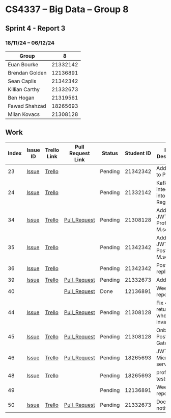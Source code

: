 # CS4337 – Big Data – Group 8

## Sprint 4 - Report 3

### 18/11/24 – 06/12/24

| Group          | 8        |
|----------------|----------|
| Euan Bourke    | 21332142 |
| Brendan Golden | 12136891 |
| Sean Caplis    | 21342342 |
| Killian Carthy | 21332673 |
| Ben Hogan      | 21319561 |
| Fawad Shahzad  | 18265693 |
| Milan Kovacs   | 21308128 |

## Work

| Index | Issue ID           | Trello Link         | Pull Request Link      | Status  | Student ID | Issue Description                       | 
|-------|--------------------|---------------------|------------------------|---------|------------|-----------------------------------------|
| 23    | [Issue][issue_47]  | [Trello][trello_21] |                        | Pending | 21342342   | Add docker to Posts MS                  |
| 24    | [Issue][issue_48]  | [Trello][trello_41] |                        | Pending | 21332142   | Kafka integration into Service Registry |
| 34    | [Issue][issue_63]  | [Trello][trello_58] | [Pull_Request][pr_90]  | Pending | 21308128   | Adding JWT to Profile M.service         |
| 35    | [Issue][issue_64]  | [Trello][trello_59] |                        | Pending | 21342342   | Adding JWT to Posts M.service           |
| 36    | [Issue][issue_74]  | [Trello][trello_60] |                        | Pending | 21342342   | Posts DB replication                    |
| 39    | [Issue][issue_84]  | [Trello][trello_51] | [Pull_Request][pr_101] | Pending | 21332673   | Add kafka                               |
| 40    |                    |                     | [Pull_Request][pr_95]  | Done    | 12136891   | Week 12 report                          |
| 44    | [Issue][issue_96]  | [Trello][trello_64] | [Pull_Request][pr_94]  | Pending | 21308128   | Fix 401 not returned when invalid JWT   |
| 45    | [Issue][issue_92]  | [Trello][trello_63] | [Pull_Request][pr_91]  | Pending | 21308128   | Onboard Posts to API Gateway            |
| 46    | [Issue][issue_64]  | [Trello][trello_59] | [Pull_Request][pr_86]  | Pending | 18265693   | JWT in post Micro service               |
| 48    | [Issue][issue_98]  | [Trello][trello_67] |                        | Pending | 18265693   | profile Unit tests                      |
| 49    |                    |                     |                        | Pending | 12136891   | Week 13 report                          |
| 50    | [Issue][issue_104] | [Trello][trello_68] | [Pull_Request][pr_102] | Pending | 21332673   | Dockerize notifications                 |



[issue_47]: https://github.com/Third-Floor-CSIS/cs4337-Big-Data-Group/issues/47
[issue_48]: https://github.com/Third-Floor-CSIS/cs4337-Big-Data-Group/issues/48
[issue_64]: https://github.com/Third-Floor-CSIS/cs4337-Big-Data-Group/issues/64
[issue_63]: https://github.com/Third-Floor-CSIS/cs4337-Big-Data-Group/issues/63
[issue_65]: https://github.com/Third-Floor-CSIS/cs4337-Big-Data-Group/issues/65
[issue_67]: https://github.com/Third-Floor-CSIS/cs4337-Big-Data-Group/issues/67
[issue_68]: https://github.com/Third-Floor-CSIS/cs4337-Big-Data-Group/issues/68
[issue_73]: https://github.com/Third-Floor-CSIS/cs4337-Big-Data-Group/issues/73
[issue_74]: https://github.com/Third-Floor-CSIS/cs4337-Big-Data-Group/issues/74
[issue_79]: https://github.com/Third-Floor-CSIS/cs4337-Big-Data-Group/issues/79
[issue_80]: https://github.com/Third-Floor-CSIS/cs4337-Big-Data-Group/issues/80
[issue_84]: https://github.com/Third-Floor-CSIS/cs4337-Big-Data-Group/issues/84
[issue_88]: https://github.com/Third-Floor-CSIS/cs4337-Big-Data-Group/issues/88
[issue_92]: https://github.com/Third-Floor-CSIS/cs4337-Big-Data-Group/issues/92
[issue_96]: https://github.com/Third-Floor-CSIS/cs4337-Big-Data-Group/issues/96
[issue_97]: https://github.com/Third-Floor-CSIS/cs4337-Big-Data-Group/issues/97
[issue_98]: https://github.com/Third-Floor-CSIS/cs4337-Big-Data-Group/issues/98
[issue_104]: https://github.com/Third-Floor-CSIS/cs4337-Big-Data-Group/issues/104

[trello_21]: https://trello.com/c/jMzngaip/21-add-docker-to-posts-microservice
[trello_41]: https://trello.com/c/Qpza67N3/41-kafka-integration-into-service-registry
[trello_45]: https://trello.com/c/ogG2nF6a/20-add-docker-to-authentication-microservice
[trello_46]: https://trello.com/c/dtWto4Y7/22-db-replication-for-auth
[trello_51]: https://trello.com/c/MDTU3HCb
[trello_58]: https://trello.com/c/wMch0YCg/58-add-jwt-to-profile
[trello_59]: https://trello.com/c/YzFt5mD0/57-add-jwt-to-posts
[trello_60]: https://trello.com/c/jh6KjtWv/48-db-replication-for-posts
[trello_61]: https://trello.com/c/TyKtlc0H/59-docker-gateway
[trello_62]: https://trello.com/c/BKatm38V/60-docker-service-registry
[trello_63]: https://trello.com/c/OsZEQHAY/61-onboard-posts-to-gateway
[trello_64]: https://trello.com/c/vvemtidO/62-fix401-not-returned
[trello_65]: https://trello.com/c/aEI3xvmH/52-add-followers-followees
[trello_66]: https://trello.com/c/AH6h2rFY/63-auth-unit-test
[trello_67]: https://trello.com/c/ocj0R1f4/65-profile-unit-tests
[trello_68]: https://trello.com/c/c436MNC9/66-dockerize-notifications

[pr_77]: https://github.com/Third-Floor-CSIS/cs4337-Big-Data-Group/pull/77
[pr_82]: https://github.com/Third-Floor-CSIS/cs4337-Big-Data-Group/pull/82
[pr_83]: https://github.com/Third-Floor-CSIS/cs4337-Big-Data-Group/pull/83
[pr_86]: https://github.com/Third-Floor-CSIS/cs4337-Big-Data-Group/pull/86
[pr_87]: https://github.com/Third-Floor-CSIS/cs4337-Big-Data-Group/pull/87
[pr_89]: https://github.com/Third-Floor-CSIS/cs4337-Big-Data-Group/pull/89
[pr_90]: https://github.com/Third-Floor-CSIS/cs4337-Big-Data-Group/pull/90
[pr_91]: https://github.com/Third-Floor-CSIS/cs4337-Big-Data-Group/pull/91
[pr_93]: https://github.com/Third-Floor-CSIS/cs4337-Big-Data-Group/pull/93
[pr_94]: https://github.com/Third-Floor-CSIS/cs4337-Big-Data-Group/pull/94
[pr_95]:https://github.com/Third-Floor-CSIS/cs4337-Big-Data-Group/pull/95
[pr_101]:https://github.com/Third-Floor-CSIS/cs4337-Big-Data-Group/pull/101
[pr_102]:https://github.com/Third-Floor-CSIS/cs4337-Big-Data-Group/pull/102
